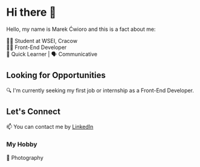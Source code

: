 # Hi there 👋
Hello, my name is Marek Ćwioro and this is a fact about me:

👨‍🎓 Student at WSEI, Cracow  
👨‍💻 Front-End Developer  
🌱 Quick Learner | 🗣️ Communicative

## Looking for Opportunities
🔍 I'm currently seeking my first job or internship as a Front-End Developer.

## Let's Connect
📫 You can contact me by [LinkedIn](https://www.linkedin.com/in/marek-%C4%87wioro-3a26b822b/)

### My Hobby
📸 Photography
